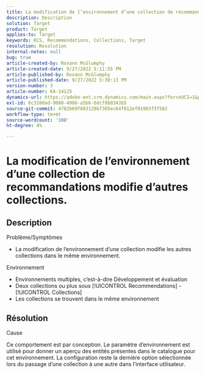 ```yaml
---
title: La modification de l’environnement d’une collection de recommandations modifie d’autres collections.
description: Description
solution: Target
product: Target
applies-to: Target
keywords: KCS, Recommendations, Collections, Target
resolution: Resolution
internal-notes: null
bug: true
article-created-by: Roxann McGlumphy
article-created-date: 9/27/2022 5:11:55 PM
article-published-by: Roxann McGlumphy
article-published-date: 9/27/2022 5:30:13 PM
version-number: 3
article-number: KA-14125
dynamics-url: https://adobe-ent.crm.dynamics.com/main.aspx?forceUCI=1&pagetype=entityrecord&etn=knowledgearticle&id=0196a277-873e-ed11-9db1-00224808613b
exl-id: 6c3160ad-9080-4986-a5b6-6dcf8b0343b5
source-git-commit: 4702b69f883128bf305ec64f012ef01903f3f582
workflow-type: tm+mt
source-wordcount: '108'
ht-degree: 4%

---
```


# La modification de l’environnement d’une collection de recommandations modifie d’autres collections.

## Description

Problème/Symptômes<br>
- La modification de l’environnement d’une collection modifie les autres collections dans le même environnement.



Environnement
- Environnements multiples, c’est-à-dire Développement et évaluation
- Deux collections ou plus sous [!UICONTROL Recommendations] - [!UICONTROL Collections]
- Les collections se trouvent dans le même environnement



## Résolution


Cause

Ce comportement est par conception. Le paramètre d’environnement est utilisé pour donner un aperçu des entités présentes dans le catalogue pour cet environnement. La configuration reste la dernière option sélectionnée lors du passage d’une collection à une autre dans l’interface utilisateur.
